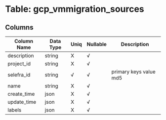 # Table: gcp_vmmigration_sources

## Columns 

|  Column Name   |  Data Type  | Uniq | Nullable | Description | 
|  ----  | ----  | ----  | ----  | ---- | 
| description | string | X | √ |  | 
| project_id | string | X | √ |  | 
| selefra_id | string | √ | √ | primary keys value md5 | 
| name | string | X | √ |  | 
| create_time | json | X | √ |  | 
| update_time | json | X | √ |  | 
| labels | json | X | √ |  | 


